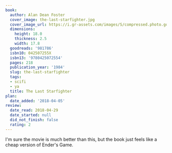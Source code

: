 ```yaml
---
book:
  author: Alan Dean Foster
  cover_image: the-last-starfighter.jpg
  cover_image_url: https://i.gr-assets.com/images/S/compressed.photo.goodreads.com/books/1331964853l/981786._SY160_.jpg
  dimensions:
    height: 18.0
    thickness: 2.5
    width: 17.8
  goodreads: '981786'
  isbn10: 042507255X
  isbn13: '9780425072554'
  pages: 218
  publication_year: '1984'
  slug: the-last-starfighter
  tags:
  - scifi
  - ya
  title: The Last Starfighter
plan:
  date_added: '2018-04-05'
review:
  date_read: 2018-04-29
  date_started: null
  did_not_finish: false
  rating: 2
---
```


I'm sure the movie is much better than this, but the book just feels like a cheap version of Ender's Game.
